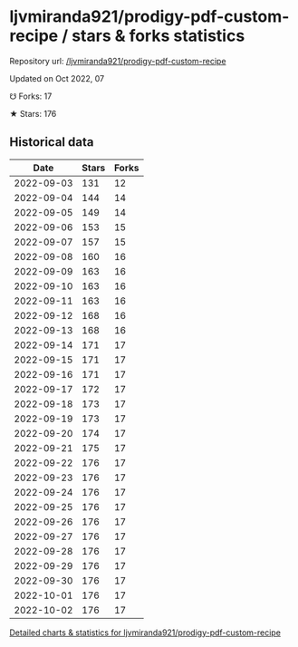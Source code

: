 # ljvmiranda921/prodigy-pdf-custom-recipe / stars & forks statistics

Repository url: [/ljvmiranda921/prodigy-pdf-custom-recipe](https://github.com/ljvmiranda921/prodigy-pdf-custom-recipe)

Updated on Oct 2022, 07

☋ Forks: 17

★ Stars: 176

## Historical data
| Date | Stars | Forks |
|------|-------|-------|
| 2022-09-03 | 131 | 12 | 
| 2022-09-04 | 144 | 14 | 
| 2022-09-05 | 149 | 14 | 
| 2022-09-06 | 153 | 15 | 
| 2022-09-07 | 157 | 15 | 
| 2022-09-08 | 160 | 16 | 
| 2022-09-09 | 163 | 16 | 
| 2022-09-10 | 163 | 16 | 
| 2022-09-11 | 163 | 16 | 
| 2022-09-12 | 168 | 16 | 
| 2022-09-13 | 168 | 16 | 
| 2022-09-14 | 171 | 17 | 
| 2022-09-15 | 171 | 17 | 
| 2022-09-16 | 171 | 17 | 
| 2022-09-17 | 172 | 17 | 
| 2022-09-18 | 173 | 17 | 
| 2022-09-19 | 173 | 17 | 
| 2022-09-20 | 174 | 17 | 
| 2022-09-21 | 175 | 17 | 
| 2022-09-22 | 176 | 17 | 
| 2022-09-23 | 176 | 17 | 
| 2022-09-24 | 176 | 17 | 
| 2022-09-25 | 176 | 17 | 
| 2022-09-26 | 176 | 17 | 
| 2022-09-27 | 176 | 17 | 
| 2022-09-28 | 176 | 17 | 
| 2022-09-29 | 176 | 17 | 
| 2022-09-30 | 176 | 17 | 
| 2022-10-01 | 176 | 17 | 
| 2022-10-02 | 176 | 17 | 


[Detailed charts & statistics for ljvmiranda921/prodigy-pdf-custom-recipe](https://reviewgithub.com/rep/ljvmiranda921/prodigy-pdf-custom-recipe)
